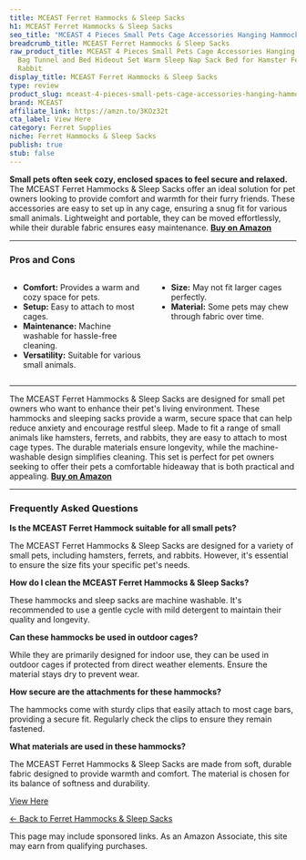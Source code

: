 ```yaml
---
title: MCEAST Ferret Hammocks & Sleep Sacks
h1: MCEAST Ferret Hammocks & Sleep Sacks
seo_title: "MCEAST 4 Pieces Small Pets Cage Accessories Hanging Hammock\u2026"
breadcrumb_title: MCEAST Ferret Hammocks & Sleep Sacks
raw_product_title: MCEAST 4 Pieces Small Pets Cage Accessories Hanging Hammock Sleeping
  Bag Tunnel and Bed Hideout Set Warm Sleep Nap Sack Bed for Hamster Ferret Squirrel
  Rabbit
display_title: MCEAST Ferret Hammocks & Sleep Sacks
type: review
product_slug: mceast-4-pieces-small-pets-cage-accessories-hanging-hammock-sleeping-ba-f9337a17
brand: MCEAST
affiliate_link: https://amzn.to/3KOz32t
cta_label: View Here
category: Ferret Supplies
niche: Ferret Hammocks & Sleep Sacks
publish: true
stub: false
---
```


<div id="intro" class="full-width">
  <p><strong>Small pets often seek cozy, enclosed spaces to feel secure and relaxed.</strong> The MCEAST Ferret Hammocks & Sleep Sacks offer an ideal solution for pet owners looking to provide comfort and warmth for their furry friends. These accessories are easy to set up in any cage, ensuring a snug fit for various small animals. Lightweight and portable, they can be moved effortlessly, while their durable fabric ensures easy maintenance. <a href="https://amzn.to/3KOz32t" rel="nofollow sponsored noopener" target="_blank"><strong>Buy on Amazon</strong></a></p>
</div>

<hr />
<h3 id="pros-cons">Pros and Cons</h3>
<div class="pc-grid" style="display:grid;grid-template-columns:1fr 1fr;gap:16px;">
  <ul>
    <li><strong>Comfort:</strong> Provides a warm and cozy space for pets.</li>
    <li><strong>Setup:</strong> Easy to attach to most cages.</li>
    <li><strong>Maintenance:</strong> Machine washable for hassle-free cleaning.</li>
    <li><strong>Versatility:</strong> Suitable for various small animals.</li>
  </ul>
  <ul>
    <li><strong>Size:</strong> May not fit larger cages perfectly.</li>
    <li><strong>Material:</strong> Some pets may chew through fabric over time.</li>
  </ul>
</div>
<hr />

<div class="full-width">
  <p>The MCEAST Ferret Hammocks & Sleep Sacks are designed for small pet owners who want to enhance their pet's living environment. These hammocks and sleeping sacks provide a warm, secure space that can help reduce anxiety and encourage restful sleep. Made to fit a range of small animals like hamsters, ferrets, and rabbits, they are easy to attach to most cage types. The durable materials ensure longevity, while the machine-washable design simplifies cleaning. This set is perfect for pet owners seeking to offer their pets a comfortable hideaway that is both practical and appealing. <a href="https://amzn.to/3KOz32t" rel="nofollow sponsored noopener" target="_blank"><strong>Buy on Amazon</strong></a></p>
</div>

<hr />
<h3 id="faqs">Frequently Asked Questions</h3>

<p><strong>Is the MCEAST Ferret Hammock suitable for all small pets?</strong></p>
<p>The MCEAST Ferret Hammocks & Sleep Sacks are designed for a variety of small pets, including hamsters, ferrets, and rabbits. However, it's essential to ensure the size fits your specific pet's needs.</p>

<p><strong>How do I clean the MCEAST Ferret Hammocks & Sleep Sacks?</strong></p>
<p>These hammocks and sleep sacks are machine washable. It's recommended to use a gentle cycle with mild detergent to maintain their quality and longevity.</p>

<p><strong>Can these hammocks be used in outdoor cages?</strong></p>
<p>While they are primarily designed for indoor use, they can be used in outdoor cages if protected from direct weather elements. Ensure the material stays dry to prevent wear.</p>

<p><strong>How secure are the attachments for these hammocks?</strong></p>
<p>The hammocks come with sturdy clips that easily attach to most cage bars, providing a secure fit. Regularly check the clips to ensure they remain fastened.</p>

<p><strong>What materials are used in these hammocks?</strong></p>
<p>The MCEAST Ferret Hammocks & Sleep Sacks are made from soft, durable fabric designed to provide warmth and comfort. The material is chosen for its balance of softness and durability.</p>
<p><a class="btn" href="https://amzn.to/3KOz32t" target="_blank" rel="nofollow sponsored noopener">View Here</a></p>
<p><a href="/roundups/ferret-supplies/ferret-hammocks-sleep-sacks/">← Back to Ferret Hammocks & Sleep Sacks</a></p>
<aside class="disclosure">This page may include sponsored links. As an Amazon Associate, this site may earn from qualifying purchases.</aside>
